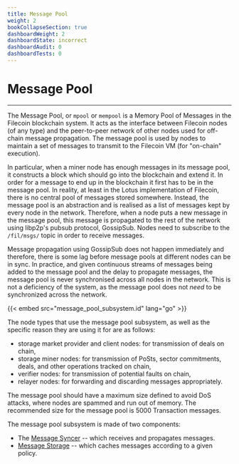 ```yaml
---
title: Message Pool
weight: 2
bookCollapseSection: true
dashboardWeight: 2
dashboardState: incorrect
dashboardAudit: 0
dashboardTests: 0
---
```


# Message Pool
---
The Message Pool, or `mpool` or `mempool` is a Memory Pool of Messages in the Filecoin blockchain system. It acts as the interface between Filecoin nodes (of any type) and the peer-to-peer network of other nodes used for off-chain message propagation. The message pool is used by nodes to maintain a set of messages to transmit to the Filecoin VM (for "on-chain" execution).

In particular, when a miner node has enough messages in its message pool, it constructs a block which should go into the blockchain and extend it. In order for a message to end up in the blockchain it first has to be in the message pool. In reality, at least in the Lotus implementation of Filecoin, there is no central pool of messages stored somewhere. Instead, the message pool is an abstraction and is realised as a list of messages kept by every node in the network. Therefore, when a node puts a new message in the message pool, this message is propagated to the rest of the network using libp2p's pubsub protocol, GossipSub. Nodes need to subscribe to the `/fil/msgs/` topic in order to receive messages.

Message propagation using GossipSub does not happen immediately and therefore, there is some lag before message pools at different nodes can be in sync. In practice, and given continuous streams of messages being added to the message pool and the delay to propagate messages, the message pool is never synchronised across all nodes in the network. This is not a deficiency of the system, as the message pool does not _need_ to be synchronized across the network. 


{{< embed src="message_pool_subsystem.id" lang="go" >}}

The node types that use the message pool subsystem, as well as the specific reason they are using it for are as follows:

- storage market provider and client nodes: for transmission of deals on chain,
- storage miner nodes: for transmission of PoSts, sector commitments, deals, and other operations tracked on chain,
- verifier nodes: for transmission of potential faults on chain,
- relayer nodes: for forwarding and discarding messages appropriately.

The message pool should have a maximum size defined to avoid DoS attacks, where nodes are spammed and run out of memory. The recommended size for the message pool is 5000 Transaction messages.

The message pool subsystem is made of two components:

- The [Message Syncer](message_syncer.md) -- which receives and propagates messages.
- [Message Storage](message_storage.md) -- which caches messages according to a given policy.



